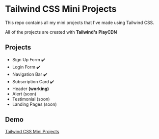# Tailwind CSS Mini Projects

This repo contains all my mini projects that I've made using Tailwind CSS.

All of the projects are created with **Tailwind's PlayCDN**

## Projects

- Sign Up Form ✔️
- Login Form ✔️
- Navigation Bar ✔️
- Subscription Card ✔️
- Header **(working)**
- Alert (soon)
- Testimonial (soon)
- Landing Pages (soon)

## Demo

[Tailwind CSS Mini Projects](tailwind-css-projects.pages.dev/)
